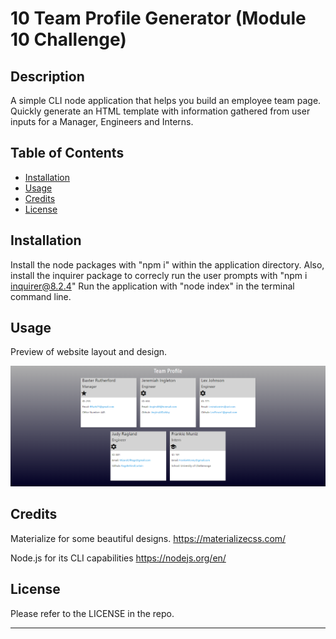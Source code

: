 # 10 Team Profile Generator (Module 10 Challenge)

## Description

A simple CLI node application that helps you build an employee team page.  Quickly generate an HTML template with information gathered from user inputs for a Manager, Engineers and Interns.  

## Table of Contents

- [Installation](#installation)
- [Usage](#usage)
- [Credits](#credits)
- [License](#license)

## Installation

Install the node packages with "npm i" within the application directory.
Also, install the inquirer package to correcly run the user prompts with "npm i inquirer@8.2.4"
Run the application with "node index" in the terminal command line.

## Usage

Preview of website layout and design.

![Sample Website Preview](./assets/image/team-profile-generator-demo.PNG)

## Credits

Materialize for some beautiful designs.
https://materializecss.com/

Node.js for its CLI capabilities
https://nodejs.org/en/

## License

Please refer to the LICENSE in the repo.

---